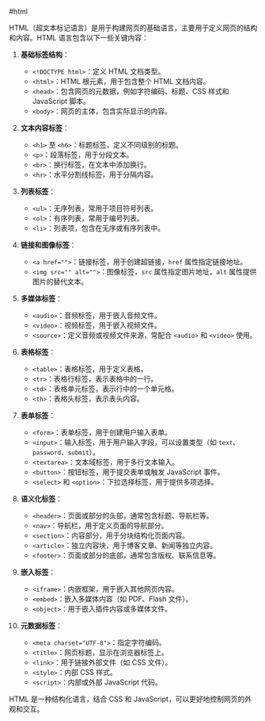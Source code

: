 #html 

HTML（超文本标记语言）是用于构建网页的基础语言，主要用于定义网页的结构和内容。HTML 语言包含以下一些关键内容：

1. **基础标签结构**：
   - `<!DOCTYPE html>`：定义 HTML 文档类型。
   - `<html>`：HTML 根元素，用于包含整个 HTML 文档内容。
   - `<head>`：包含网页的元数据，例如字符编码、标题、CSS 样式和 JavaScript 脚本。
   - `<body>`：网页的主体，包含实际显示的内容。

2. **文本内容标签**：
   - `<h1>` 至 `<h6>`：标题标签，定义不同级别的标题。
   - `<p>`：段落标签，用于分段文本。
   - `<br>`：换行标签，在文本中添加换行。
   - `<hr>`：水平分割线标签，用于分隔内容。

3. **列表标签**：
   - `<ul>`：无序列表，常用于项目符号列表。
   - `<ol>`：有序列表，常用于编号列表。
   - `<li>`：列表项，包含在无序或有序列表中。

4. **链接和图像标签**：
   - `<a href="">`：链接标签，用于创建超链接，`href` 属性指定链接地址。
   - `<img src="" alt="">`：图像标签，`src` 属性指定图片地址，`alt` 属性提供图片的替代文本。

5. **多媒体标签**：
   - `<audio>`：音频标签，用于嵌入音频文件。
   - `<video>`：视频标签，用于嵌入视频文件。
   - `<source>`：定义音频或视频文件来源，常配合 `<audio>` 和 `<video>` 使用。

6. **表格标签**：
   - `<table>`：表格标签，用于定义表格。
   - `<tr>`：表格行标签，表示表格中的一行。
   - `<td>`：表格单元标签，表示行中的一个单元格。
   - `<th>`：表格头标签，表示表头内容。

7. **表单标签**：
   - `<form>`：表单标签，用于创建用户输入表单。
   - `<input>`：输入标签，用于用户输入字段，可以设置类型（如 `text`、`password`、`submit`）。
   - `<textarea>`：文本域标签，用于多行文本输入。
   - `<button>`：按钮标签，用于提交表单或触发 JavaScript 事件。
   - `<select>` 和 `<option>`：下拉选择标签，用于提供多项选择。

8. **语义化标签**：
   - `<header>`：页面或部分的头部，通常包含标题、导航栏等。
   - `<nav>`：导航栏，用于定义页面的导航部分。
   - `<section>`：内容部分，用于分块结构化页面内容。
   - `<article>`：独立内容块，用于博客文章、新闻等独立内容。
   - `<footer>`：页面或部分的底部，通常包含版权、联系信息等。

9. **嵌入标签**：
   - `<iframe>`：内嵌框架，用于嵌入其他网页内容。
   - `<embed>`：嵌入多媒体内容（如 PDF、Flash 文件）。
   - `<object>`：用于嵌入插件内容或多媒体文件。

10. **元数据标签**：
    - `<meta charset="UTF-8">`：指定字符编码。
    - `<title>`：网页标题，显示在浏览器标签上。
    - `<link>`：用于链接外部文件（如 CSS 文件）。
    - `<style>`：内部 CSS 样式。
    - `<script>`：内部或外部 JavaScript 代码。

HTML 是一种结构化语言，结合 CSS 和 JavaScript，可以更好地控制网页的外观和交互。
